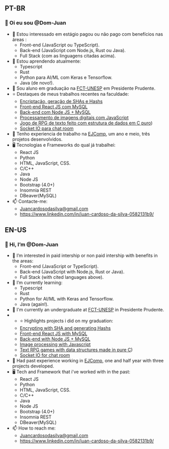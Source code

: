 ## PT-BR
### 👋 Oi eu sou @Dom-Juan
- 👀 Estou interessado em estágio pagou ou não pago com benefícios nas áreas :
  * Front-end (JavaScript ou TypeScript).
  * Back-end (JavaScript com Node.js, Rust ou Java).
  * Full Stack (com as linguagens citadas acima).
- 🌱 Estou aprendendo atualmente:
  * Typescript
  * Rust
  * Python para AI/ML com Keras e Tensorflow.
  * Java (de novo!).
- 📖 Sou aluno em graduação na [FCT-UNESP](https://www.fct.unesp.br/) em Presidente Prudente.
- ⭐ Destaques de meus trabalhos recentes na faculdade:
  * [Encriptação, geração de SHAs e Hashs](https://github.com/Dom-Juan/Atividades-SI)
  * [Front-end React JS com MySQL](https://github.com/Dom-Juan/Projeto-BD-I)
  * [Back-end com Node JS + MySQL](https://github.com/Dom-Juan/Projeto-BD-II)
  * [Processamento de imagens digitais com JavaScript](https://github.com/Dom-Juan/Processamento-de-Imagens-Digitais)
  * [Jogo de RPG de texto feito com estrutura de dados em C puro](https://github.com/Dom-Juan/TEXT-RPG-ADVENTURE))
  * [Socket IO para chat room](https://github.com/Dom-Juan/socketio-simple-chat)
- 🪪 Tenho experiencia de trabalho na [EJComp](https://www.ejcomp.com.br/), um ano e meio, três projetos desenvolvidos.
- 🖥️ Tecnologias e Frameworks do qual já trabalhei:
  * React JS
  * Python
  * HTML, JavaScript, CSS.
  * C/C++
  * Java
  * Node JS
  * Bootstrap (4.0+)
  * Insomnia REST
  * DBeaver(MySQL)
- 📫 Contacte-me:
  * Juancardosodasilva@gmail.com
  * https://www.linkedin.com/in/juan-cardoso-da-silva-0582131b9/
## EN-US
### 👋 Hi, I’m @Dom-Juan
- 👀 I’m interested in paid intership or non paid intership with benefits in the areas:
  * Front-end (JavaScript or TypeScript).
  * Back-end (JavaScript with Node.js, Rust or Java).
  * Full Stack (with cited languages above).
- 🌱 I’m currently learning:
  * Typescript
  * Rust
  * Python for AI/ML with Keras and Tensorflow.
  * Java (again!).
- 📖 I'm currently an undergraduate at [FCT-UNESP](https://www.fct.unesp.br/) in Presidente Prudente.
- - ⭐ Highlights projects i did on my graduation:
  * [Encrypting with SHA and generating Hashs](https://github.com/Dom-Juan/Atividades-SI)
  * [Front-end React JS with MySQL](https://github.com/Dom-Juan/Projeto-BD-I)
  * [Back-end with Node JS + MySQL](https://github.com/Dom-Juan/Projeto-BD-II)
  * [Image processing with Javascript](https://github.com/Dom-Juan/Processamento-de-Imagens-Digitais)
  * [Text RPG games with data structures made in pure C](https://github.com/Dom-Juan/TEXT-RPG-ADVENTURE))
  * [Socket IO for chat room](https://github.com/Dom-Juan/socketio-simple-chat)
- 🪪 Had past experience working in [EJComp](https://www.ejcomp.com.br/), one and half year with three projects developed.
- 🖥️ Tech and Framework that i've worked with in the past:
  * React JS
  * Python
  * HTML, JavaScript, CSS.
  * C/C++
  * Java
  * Node JS
  * Bootstrap (4.0+)
  * Insomnia REST
  * DBeaver(MySQL)
- 📫 How to reach me:
  * Juancardosodasilva@gmail.com
  * https://www.linkedin.com/in/juan-cardoso-da-silva-0582131b9/
<!---
Dom-Juan/Dom-Juan is a ✨ special ✨ repository because its `README.md` (this file) appears on your GitHub profile.
You can click the Preview link to take a look at your changes.
--->
